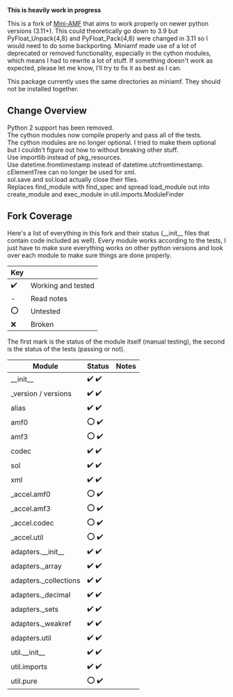 <b>This is heavily work in progress</b>

This is a fork of <a href="https://pypi.org/project/Mini-AMF/">Mini-AMF</a> that aims to work properly on newer python versions (3.11+). This could theoretically go down to 3.9 but PyFloat_Unpack{4,8} and PyFloat_Pack{4,8} were changed in 3.11 so I would need to do some backporting. Miniamf made use of a lot of deprecated or removed functionality, especially in the cython modules, which means I had to rewrite a lot of stuff. If something doesn't work as expected, please let me know, I'll try to fix it as best as I can.

This package currently uses the same directories as miniamf. They should not be installed together.

## Change Overview
Python 2 support has been removed.
<br>The cython modules now compile properly and pass all of the tests.
<br>The cython modules are no longer optional. I tried to make them optional but I couldn't figure out how to without breaking other stuff.
<br>Use importlib instead of pkg_resources.
<br>Use datetime.fromtimestamp instead of datetime.utcfromtimestamp.
<br>cElementTree can no longer be used for xml.
<br>sol.save and sol.load actually close their files.
<br>Replaces find_module with find_spec and spread load_module out into create_module and exec_module in util.imports.ModuleFinder

## Fork Coverage
Here's a list of everything in this fork and their status (&#95;&#95;init&#95;&#95; files that contain code included as well). Every module works according to the tests, I just have to make sure everything works on other python versions and look over each module to make sure things are done properly.

| Key |              |
| --- | ------------ |
| :heavy_check_mark: | Working and tested |
| - | Read notes |
| :o: | Untested |
| :x: | Broken |

The first mark is the status of the module itself (manual testing), the second is the status of the tests (passing or not).

| Module       | Status | Notes      |
| ------------ | ------ | ---------- |
| &#95;&#95;init&#95;&#95; | :heavy_check_mark: :heavy_check_mark: | |
| &#95;version / versions | :heavy_check_mark: :heavy_check_mark: | |
| alias | :heavy_check_mark: :heavy_check_mark: | |
| amf0 | :o: :heavy_check_mark: | |
| amf3 | :o: :heavy_check_mark: | |
| codec | :heavy_check_mark: :heavy_check_mark: | |
| sol | :heavy_check_mark: :heavy_check_mark: | |
| xml | :heavy_check_mark: :heavy_check_mark: | |
| &#95;accel.amf0 | :o: :heavy_check_mark: | |
| &#95;accel.amf3 | :o: :heavy_check_mark: | |
| &#95;accel.codec | :o: :heavy_check_mark: | |
| &#95;accel.util | :o: :heavy_check_mark: | |
| adapters.&#95;&#95;init&#95;&#95; | :heavy_check_mark: :heavy_check_mark: | |
| adapters.&#95;array | :heavy_check_mark: :heavy_check_mark: | |
| adapters.&#95;collections | :heavy_check_mark: :heavy_check_mark: | |
| adapters.&#95;decimal | :heavy_check_mark: :heavy_check_mark: | |
| adapters.&#95;sets | :heavy_check_mark: :heavy_check_mark: | |
| adapters.&#95;weakref | :heavy_check_mark: :heavy_check_mark: | |
| adapters.util | :heavy_check_mark: :heavy_check_mark: | |
| util.&#95;&#95;init&#95;&#95; | :heavy_check_mark: :heavy_check_mark: | |
| util.imports | :heavy_check_mark: :heavy_check_mark: | |
| util.pure | :o: :heavy_check_mark: | |
